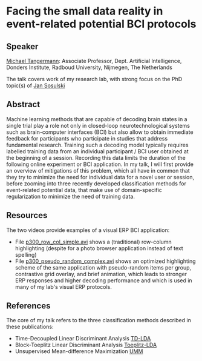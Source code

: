 # Facing the small data reality in event-related potential BCI protocols

## Speaker
[Michael Tangermann](https://neurotechlab.socsci.ru.nl/author/michael-tangermann/): Associate Professor, Dept. Artificial Intelligence, Donders Institute, Radboud University, Nijmegen, The Netherlands

The talk covers work of my research lab, with strong focus on the PhD topic(s) of [Jan Sosulski](https://neurotechlab.socsci.ru.nl/author/jan-sosulski/)

## Abstract
Machine learning methods that are capable of decoding brain states in a single trial play a role not only in closed-loop neurotechnological systems such as brain-computer interfaces (BCI) but also allow to obtain immediate feedback for participants who participate in studies that address fundamental research. Training such a decoding model typically requires labelled training data from an individual participant / BCI user obtained at the beginning of a session. Recording this data limits the duration of the following online  experiment or BCI application. In my talk, I will first provide an overview of mitigations of this problem, which all have in common that they try to minimize the need for individual data for a novel user or session, before zooming into three recently developed classification methods for event-related potential data, that make use of domain-specific regularization to minimize the need of training data.

## Resources
The two videos provide examples of a visual ERP BCI application:
*  File [p300_row_col_simple.avi](p300_row_col_simple.avi) shows a (traditional) row-column highlighting (despite for a photo browser application instead of text spelling)
*  File [p300_pseudo_random_complex.avi](p300_pseudo_random_complex.avi) shows an optimized highlighting scheme of the same application with pseudo-random items per group, contrastive grid overlay, and brief animation, which leads to stronger ERP responses and higher decoding performance and which is used in many of my lab's visual ERP protocols.
  
## References
The core of my talk refers to the three classification methods described in these publications:
* Time-Decoupled Linear Discriminant Analysis [TD-LDA](https://link.springer.com/article/10.1007/s12021-020-09501-8)
* Block-Toeplitz Linear Discriminant Analysis [Toeplitz-LDA](https://iopscience.iop.org/article/10.1088/1741-2552/ac9c98/meta)
* Unsupervised Mean-difference Maximization [UMM](https://arxiv.org/abs/2306.11830)
